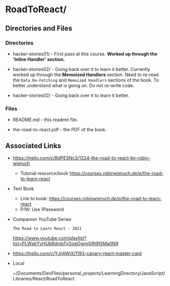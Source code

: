 # RoadToReact/

## Directories and Files

### Directories

* hacker-stories01/ - First pass at this course. **Worked up through the 'Inline Handler' section.**

* hacker-stories02/ - Going back over it to learn it better. Currently worked up through the **Memoized Handlers** section.
Need to re-read the `Data Re-Fetching` and `Memoized Handlers` sections of the book. To better understand what is going on. Do not re-write code.

* hacker-stories02/ - Going back over it to learn it better. 

### Files

* README.md - this readme file.

* the-road-to-react.pdf - the PDF of the book.

## Associated Links
* https://trello.com/c/BdPESNc3/1224-the-road-to-react-by-robin-wieruch
    * Tutorial resource/book
    https://courses.robinwieruch.de/p/the-road-to-learn-react

* Text Book
    * Link to book:
https://courses.robinwieruch.de/p/the-road-to-learn-react
    * P/W:
Use 1Password

* Companion YouTube Series

    `The Road to Learn React - 2021`
    
    https://www.youtube.com/playlist?list=PLWxkYvHUbRdmbTyGoeOgmjGRt9t5Ma0N9

* https://trello.com/c/YJijAWjX/1193-canary-react-master-card

* Local

    ~/Documents/DevFiles/personal_projects/LearningDirectory/JavaScript/Libraries/React/RoadToReact
